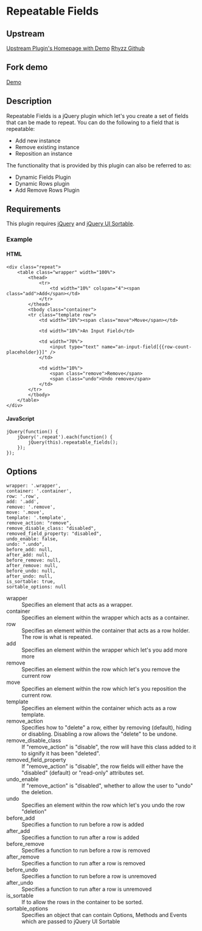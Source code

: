 # Repeatable Fields

## Upstream
[Upstream Plugin's Homepage with Demo](http://www.rhyzz.com/repeatable-fields.html)
[Rhyzz Github](https://github.com/Rhyzz/repeatable-fields)

## Fork demo
[Demo](https://lapwingorg.github.io/repeatable-fields)

## Description

Repeatable Fields is a jQuery plugin which let's you create a set of fields that can be made to repeat. You can do the following to a field that is repeatable:

* Add new instance
* Remove existing instance
* Reposition an instance

The functionality that is provided by this plugin can also be referred to as:

* Dynamic Fields Plugin
* Dynamic Rows plugin
* Add Remove Rows Plugin

## Requirements

This plugin requires [jQuery](http://jquery.com/) and [jQuery UI Sortable](https://jqueryui.com/sortable/).

### Example

#### HTML

    <div class="repeat">
        <table class="wrapper" width="100%">
            <thead>
                <tr>
                    <td width="10%" colspan="4"><span class="add">Add</span></td>
                </tr>
            </thead>
            <tbody class="container">
            <tr class="template row">
                <td width="10%"><span class="move">Move</span></td>

                <td width="10%">An Input Field</td>

                <td width="70%">
                    <input type="text" name="an-input-field[{{row-count-placeholder}}]" />
                </td>

                <td width="10%">
                    <span class="remove">Remove</span>
                    <span class="undo">Undo remove</span>
                </td>
            </tr>
            </tbody>
        </table>
    </div>

#### JavaScript

    jQuery(function() {
        jQuery('.repeat').each(function() {
            jQuery(this).repeatable_fields();
        });
    });

## Options

```
wrapper: '.wrapper',
container: '.container',
row: '.row',
add: '.add',
remove: '.remove',
move: '.move',
template: '.template',
remove_action: "remove",
remove_disable_class: "disabled",
removed_field_property: "disabled",
undo_enable: false,
undo: ".undo",
before_add: null,
after_add: null,
before_remove: null,
after_remove: null,
before_undo: null,
after_undo: null,
is_sortable: true,
sortable_options: null
```

<dl>
<dt>wrapper</dt>
<dd>Specifies an element that acts as a wrapper.</dd>

<dt>container</dt>
<dd>Specifies an element within the wrapper which acts as a container.</dd>

<dt>row</dt>
<dd>Specifies an element within the container that acts as a row holder. The row is what is repeated.</dd>

<dt>add</dt>
<dd>Specifies an element within the wrapper which let's you add more more</dd>

<dt>remove</dt>
<dd>Specifies an element within the row which let's you remove the current row</dd>

<dt>move</dt>
<dd>Specifies an element within the row which let's you reposition the current row.</dd>

<dt>template</dt>
<dd>Specifies an element within the container which acts as a row template.</dd>

<dt>remove_action</dt>
<dd>Specifies how to "delete" a row, either by removing (default), hiding or disabling.
Disabling a row allows the "delete" to be undone.</dd>

<dt>remove_disable_class</dt>
<dd>If "remove_action" is "disable", the row will have this class added to it to signify it has been "deleted".</dd>

<dt>removed_field_property</dt>
<dd>If "remove_action" is "disable", the row fields will either have the "disabled" (default) or "read-only" attributes set.</dd>

<dt>undo_enable</dt>
<dd>If "remove_action" is "disabled", whether to allow the user to "undo" the deletion.</dd>

<dt>undo</dt>
<dd>Specifies an element within the row which let's you undo the row "deletion"</dd>

<dt>before_add</dt>
<dd>Specifies a function to run before a row is added</dd>

<dt>after_add</dt>
<dd>Specifies a function to run after a row is added</dd>

<dt>before_remove</dt>
<dd>Specifies a function to run before a row is removed</dd>

<dt>after_remove</dt>
<dd>Specifies a function to run after a row is removed</dd>

<dt>before_undo</dt>
<dd>Specifies a function to run before a row is unremoved</dd>

<dt>after_undo</dt>
<dd>Specifies a function to run after a row is unremoved</dd>

<dt>is_sortable</dt>
<dd>If to allow the rows in the container to be sorted.</dd>

<dt>sortable_options</dt>
<dd>Specifies an object that can contain Options, Methods and Events which are passed to jQuery UI Sortable</dd>
</dl>

